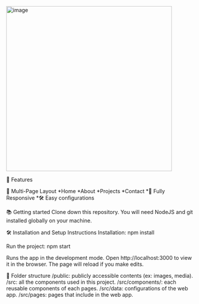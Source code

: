 <img width="443" alt="image" src="https://github.com/ChaitanyaAnnamreddy/Portfolio-using-React/assets/120272918/fd05cd93-ce3b-4fb4-9605-f9bb3c7cdcd6">


📙 Features

📖 Multi-Page Layout
  *Home
  *About
  *Projects
  *Contact
  *📱 Fully Responsive
  *🛠 Easy configurations

📚 Getting started
Clone down this repository. You will need NodeJS and git installed globally on your machine.

🛠 Installation and Setup Instructions
Installation: npm install

Run the project: npm start

Runs the app in the development mode.
Open http://localhost:3000 to view it in the browser. The page will reload if you make edits.

📁 Folder structure
/public: publicly accessible contents (ex: images, media).
/src: all the components used in this project.
/src/components/: each reusable components of each pages.
/src/data: configurations of the web app.
/src/pages: pages that include in the web app.
